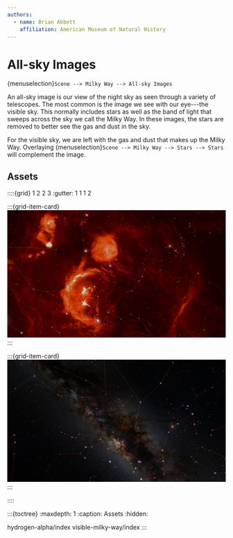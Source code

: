 ```yaml
---
authors:
  - name: Brian Abbott
    affiliation: American Museum of Natural History
---
```



# All-sky Images

{menuselection}`Scene --> Milky Way --> All-sky Images`

An all-sky image is our view of the night sky as seen through a variety of telescopes. The most common is the image we see with our eye---the visible sky. This normally includes stars as well as the band of light that sweeps across the sky we call the Milky Way. In these images, the stars are removed to better see the gas and dust in the sky.

For the visible sky, we are left with the gas and dust that makes up the Milky Way. Overlaying {menuselection}`Scene --> Milky Way --> Stars --> Stars` will complement the image.


## Assets
::::{grid} 1 2 2 3
:gutter: 1 1 1 2

:::{grid-item-card} [](./hydrogen-alpha/index)
[![hydrogen-alpha sky](./hydrogen-alpha/halpha_icon.png)](./hydrogen-alpha/index)
:::

:::{grid-item-card} [](visible-milky-way/index)
![visible all-sky image](./visible-milky-way/visible_scorpius.png)
:::

::::


:::{toctree}
:maxdepth: 1
:caption: Assets
:hidden:

hydrogen-alpha/index
visible-milky-way/index
:::
